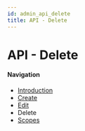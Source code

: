 ```yaml
---
id: admin_api_delete
title: API - Delete
---
```


# API - Delete

#### Navigation
- [Introduction](APIs.md)
- [Create](APICreate.md)
- [Edit](APIEdit.md)
- Delete
- [Scopes](APIScopeManage.md)
